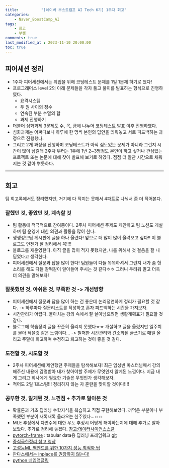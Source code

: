 ```yaml
---
title:          "[네이버 부스트캠프 AI Tech 6기] 1주차 회고"
categories:       
    - Naver_BoostCamp_AI
tags:           
    - 회고
    - 부캠
comments: true
last_modified_at : 2023-11-10 20:00:00
toc: true
---
```


## 피어세션 정리 
- 1주차 피어세션에서는 취업을 위해 코딩테스트 문제를 1일 1문제 하기로 했다!
- 프로그래머스 level 2의 아래 문제들을 각자 풀고 풀이를 발표하는 형식으로 진행하였다.
    - 요격시스템
    - 두 원 사이의 정수
    - 연속된 부분 수열의 합
    - 과제 진행하기
- 더불어 심화과제 3문제도 수, 목, 금에 나누어 코딩테스트 발표 이후 진행하였다.
- 심화과제는 어쩌다보니 하루에 한 명씩 본인의 답안을 띄워놓고 서로 피드백하는 과정으로 진행했다.
- 그리고 2개 과정을 진행하며 코딩테스트가 아직 심도있는 문제가 아니라 그런지 시간이 많이 남길래 2주차 부터는 1주에 1번 2~3명정도 본인이 하고 싶거나 관심있는 프로젝트 또는 논문에 대해 찾아 발표해 보기로 하였다. 점점 더 알찬 시간으로 채워지는 것 같아 뿌듯하다.

---

## 회고

팀 회고록에서도 정리했지만, 거기에 다 적지는 못해서 4파트로 나눠서 좀 더 적어본다.

### 잘했던 것, 좋았던 것, 계속할 것
- 팀 활동에 적극적으로 참여중이다. 2주차 피어세션 주제도 제안하고 팀 노션도 개설하며 팀 운영에 대한 의견과 활동을 많이 한다.
- 생생정보팁 게시판에 글을 하나 올렸다! 앞으로 더 많이 많이 올려보고 싶다!! 이 블로그도 언젠가 잘 정리해서 꼭!!!!
- 블로그를 재운영한다. 아직 글을 많이 적지 못했지만, 나를 위해서 첫 걸음을 잘 내딛었다고 생각한다.
- 피어세션에서 질문과 답을 많이 한다! 팀원들이 다들 똑똑하셔서 그런지 내가 좀 헛소리를 해도 다들 찰떡같이 알아들어 주시는 것 같다ㅎㅎ 그러니 두려워 말고 더욱더 의견을 말해보자!

### 잘못했던 것, 아쉬운 것, 부족한 것 -> 개선방향
- 피어세션에서 질문과 답을 많이 하는 건 좋은데 논리정연하게 정리가 필요할 것 같다. -> 하루마다 질문리스트를 작성하고 혼자 피드백하는 시간을 가져보자.
- 시간관리가 어렵다. 몰아치는 강의 속에서 잘 살아남으려면 생활계획표가 필요할 것 같다.
- 블로그에 학습정리 글을 꾸준히 올리지 못했다ㅠㅠ 개설하고 글을 올렸지만 일주치를 몰아 적을것 같은 느낌이다... -> 철저한 시간관리와 간소화된 글쓰기로 매일 올리고 주말에 회고하며 수정하고 퇴고하는 것이 좋을 것 같다.

### 도전할 것, 시도할 것
- 2주차 피어세션에 제안했던 주제들을 탐색해보자! 최근 임성빈 마스터님께서 강의해주신 내용에 감명받아 내가 찾아야할 주제가 무엇인지 알게된 느낌이다. 지금 내게 그리고 회사에게 필요한 기술은 무엇인가 생각해보자.
- 적어도 2일 1포스팅!!! 정리하지 않는 자 혼란을 맞이할 것이다!!!!

### 공부한 것, 알게된 것, 느낀점 + 추가로 알아본 것
- 확률론과 기초 딥러닝 수학지식을 복습하고 직접 구현해보았다. 까먹은 부분이나 부족했던 부분이 새록새록 올라오는 한주였다...ㅠㅠ
- MLE 추정에서 다변수에 대한 우도 추정시 어떻게 해야하는지에 대해 추가로 알아보았다. 추가로 정리해 놓겠다. [참고:데이터사이언스스쿨](https://datascienceschool.net/02%20mathematics/09.02%20최대가능도%20추정법.html)
- [pytorch-frame](https://pytorch-frame.readthedocs.io/en/latest/) : tabular data용 딥러닝 프레임워크 [git](https://github.com/pyg-team/pytorch-frame)
- [중심극한정리 참고 영상](https://www.youtube.com/watch?v=zeJD6dqJ5lo&ab_channel=3Blue1Brown)
- [고성능ML 백엔드를 위한 10가지 성능 최적화 팁](https://hyperconnect.github.io/2023/05/30/Python-Performance-Tips.html)
- [판다스에서는 inplace를 권장하지 않는다!](https://pandas.pydata.org/docs/whatsnew/v2.0.0.html)
- [python 네임맹글링](https://tibetsandfox.tistory.com/21)
